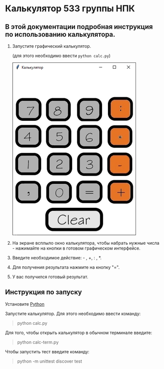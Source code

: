 # Калькулятор 533 группы НПК
## В этой документации подробная инструкция по использованию калькулятора.

1. Запустите графический калькулятор.

   (для этого необходимо ввести `python calc.py`)

   ![внешний вид калькулятора](screenshot.png)

2. На экране всплыло окно калькулятора, чтобы набрать нужные числа - нажимайте на кнопки в готовом графическом интерфейсе.


3. Введите необходимое действие:  - , +, : , *.

4. Для получения результата нажмите на кнопку "=".

5. У вас получился готовый результат.


## Инструкция по запуску
Установите [Python](https://www.python.org/downloads/)

Запустите калькулятор. Для этого необходимо ввести команду: 
> python calc.py

Для того, чтобы открыть калькулятор в обычном терминале введите:
> python calc-term.py

Чтобы запустить тест введите команду:
> python -m unittest discover test

